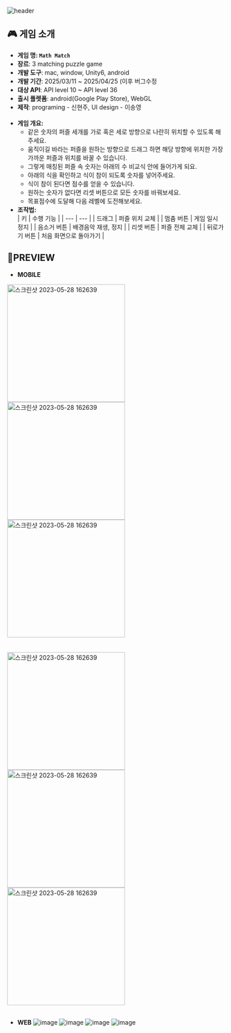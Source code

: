 
![header](https://capsule-render.vercel.app/api?type=waving&color=gradient&customColorList=19&height=300&section=header&text=MATH%20MATCH&fontSize=90&fontColor=fff76b)

## 🎮 게임 소개


- **게임 명: `Math Match`**
- **장르**: 3 matching puzzle game
- **개발 도구**: mac, window, Unity6, android
- **개발 기간**: 2025/03/11 ~ 2025/04/25 (이후 버그수정
- **대상 API**: API level 10 ~ API level 36
- **출시 플렛폼**: android(Google Play Store), WebGL
- **제작**: programing - 신현주, UI design - 이송영
<br><br>
- **게임 개요:**
    - 같은 숫자의 퍼즐 세개를 가로 혹은 세로 방향으로 나란히 위치할 수 있도록 해주세요.
    - 움직이길 바라는 퍼즐을 원하는 방향으로 드래그 하면 해당 방향에 위치한 가장 가까운 퍼즐과 위치를 바꿀 수 있습니다.
    - 그렇게 매칭된 퍼즐 속 숫자는 아래의 수 비교식 안에 들어가게 되요.
    - 아래의 식을 확인하고 식이 참이 되도록 숫자를 넣어주세요.
    - 식이 참이 된다면 점수를 얻을 수 있습니다.
    - 원하는 숫자가 없다면 리셋 버튼으로 모든 숫자를 바꿔보세요.
    - 목표점수에 도달해 다음 레벨에 도전해보세요.
- **조작법:**    
    | 키 | 수행 기능 |
    | --- | --- |
    | 드래그 | 퍼즐 위치 교체 |
    | 멈춤 버튼 | 게임 일시 정지 |
    | 음소거 버튼 | 배경음악 재생, 정지 |
    | 리셋 버튼 | 퍼즐 전체 교체 |
    | 뒤로가기 버튼 | 처음 화면으로 돌아가기 |


## 🌠PREVIEW

- **MOBILE**
<img width="272" alt="스크린샷 2023-05-28 162639" src="https://github.com/user-attachments/assets/bb0e6926-9941-4b76-a41f-00251eb95a8e">
<img width="272" alt="스크린샷 2023-05-28 162639" src="https://github.com/user-attachments/assets/41d2ff30-2f69-4c80-8256-5b6569ab89a4">
<img width="272" alt="스크린샷 2023-05-28 162639" src="https://github.com/user-attachments/assets/363fc471-05d4-4aff-9bc2-f1c846c11dcf">
<br><br><br>
<img width="272" alt="스크린샷 2023-05-28 162639" src="https://github.com/user-attachments/assets/79214581-7f1c-4f23-b950-59a54f97047b">
<img width="272" alt="스크린샷 2023-05-28 162639" src="https://github.com/user-attachments/assets/40680a47-31b4-426d-8b08-8055a0fc9a3c">
<img width="272" alt="스크린샷 2023-05-28 162639" src="https://github.com/user-attachments/assets/05fc3ebd-6c2f-4f36-8903-f69e8749a71c">
<br></br>

- **WEB**
![image](https://github.com/user-attachments/assets/25099316-8bc4-4346-876d-c26f49fbe497)
![image](https://github.com/user-attachments/assets/cde892a8-5f15-4b42-a45a-fa69a0d286eb)
![image](https://github.com/user-attachments/assets/8540ed85-0b06-4641-9053-f87bddb96eb4)
![image](https://github.com/user-attachments/assets/c78bcee7-f39d-4c6f-a7c9-c88d17af86fc)



 
